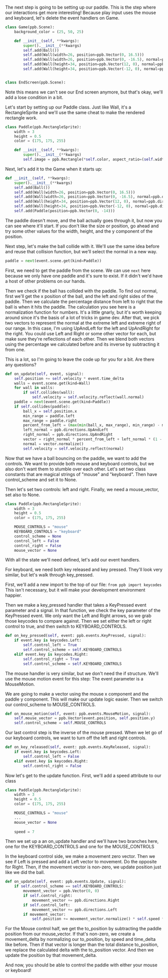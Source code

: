 The next step is going to be setting up our paddle.
This is the step where our interactions get more interesting!
Because play input uses the mouse and keyboard, let's delete the event handlers on Game.

```python
class Game(ppb.Scene):
    background_color = (25, 50, 25)

    def __init__(self, **kwargs):
        super().__init__(**kwargs)
        self.add(Ball())
        self.add(Wall(width=26, position=ppb.Vector(0, 16.5)))
        self.add(Wall(width=26, position=ppb.Vector(0, -16.5), normal=ppb.directions.Up))
        self.add(Wall(height=34, position=ppb.Vector(12, 0), normal=ppb.directions.Left))
        self.add(Wall(height=34, position=ppb.Vector(-12, 0), normal=ppb.directions.Right))


class EndScreen(ppb.Scene):
```

Note this means we can't see our End screen anymore, but that's okay, we'll add a lose condition in a bit.

Let's start by setting up our Paddle class.
Just like Wall, it's a RectangleSprite and we'll use the same cheat to make the rendered rectangle work.

```python
class Paddle(ppb.RectangleSprite):
    width = 3
    height = 0.5
    color = (175, 175, 255)

    def __init__(self, **kwargs):
        super().__init__(**kwargs)
        self.image = ppb.Rectangle(*self.color, aspect_ratio=(self.width, self.height))
```

Next, let's add it to the Game when it starts up:

```python
def __init__(self, **kwargs):
    super().__init__(**kwargs)
    self.add(Ball())
    self.add(Wall(width=26, position=ppb.Vector(0, 16.5)))
    self.add(Wall(width=26, position=ppb.Vector(0, -16.5), normal=ppb.directions.Up))
    self.add(Wall(height=34, position=ppb.Vector(12, 0), normal=ppb.directions.Left))
    self.add(Wall(height=34, position=ppb.Vector(-12, 0), normal=ppb.directions.Right))
    self.add(Paddle(position=ppb.Vector(0, -14)))
```

The paddle doesn't move, and the ball actually goes through it, but now you can see where it'll start.
If you don't like the size or position, go ahead and try some other values for
the width, height, and the y component of the position.

Next step, let's make the ball collide with it.
We'll use the same idea before and reuse that collision function, but we'll select the normal in a new way.

```python
paddle = next(event.scene.get(kind=Paddle))
```

First, we need to get the paddle from the scene.
We can use `next` here because we only have one paddle and it's sure to exist.
If it didn't we'd have a host of other problems on our hands.

Then we check if the ball has collided with the paddle.
To find out normal, first we'll get the x position of the ball, and the left and right sides of the paddle.
Then we calculate the percentage distance from left to right that the ball is when it hits the paddle.
The calculation you see here is a normalization function for numbers.
It's a little gnarly, but it's worth keeping around since it's the basis of a lot of tricks in game dev.
After that, we pick two vectors to represent the normal at the extreme left and extreme right of our range.
In this case, I'm using UpAndLeft for the left and UpAndRight for the right.
You could use Left and Right or some other vector for each, but make sure they're reflections of each other.
Then we blend both vectors using the percentage we calculated before and its inverse by subtracting it from one.

This is a lot, so I'm going to leave the code up for you for a bit. Are there any questions?

```python
def on_update(self, event, signal):
    self.position += self.velocity * event.time_delta
    walls = event.scene.get(kind=Wall)
    for wall in walls:
        if self.collides(wall):
            self.velocity = self.velocity.reflect(wall.normal)
    paddle = next(event.scene.get(kind=Paddle))
    if self.collides(paddle):
        ball_x = self.position.x
        min_range = paddle.left
        max_range = paddle.right
        percent_from_left = (max(min(ball_x, max_range), min_range) - min_range) / (max_range - min_range)
        left_normal = ppb.directions.UpAndLeft
        right_normal = ppb.directions.UpAndRight
        vector = right_normal * percent_from_left + left_normal * (1 - percent_from_left)
        normal = vector.normalize()
        self.velocity = self.velocity.reflect(normal)
```

Now that we have a ball bouncing on the paddle, we want to add the controls.
We want to provide both mouse and keyboard controls, but we also don't want them to stumble over each other.
Let's set two class constants that are magical strings of "mouse" and "keyboard".
Then have control_scheme and set it to None.

Then let's set two controls: left and right.
Finally, we need a mouse_vector, set also to None.

```python
class Paddle(ppb.RectangleSprite):
    width = 3
    height = 0.5
    color = (175, 175, 255)

    MOUSE_CONTROLS = "mouse"
    KEYBOARD_CONTROLS = "keyboard"
    control_scheme = None
    control_left = False
    control_right = False
    mouse_vector = None
```
With all the state we'll need defined, let's add our event handlers.

For keyboard, we need both key released and key pressed.
They'll look very similar, but let's walk through key_pressed.

First, we'll add a new import to the top of our file: `from ppb import keycodes`
This isn't necessary, but it will make your development environment happier.

Then we make a key_pressed handler that takes a KeyPressed event parameter and a signal.
In that function, we check the key parameter of the KeyPressed event.
We only want the Left and Right arrows, so we grab those keycodes to compare against.
Then we set either the left or right control to true, and then switch to KEYBOARD_CONTROLS.

```python
def on_key_pressed(self, event: ppb.events.KeyPressed, signal):
    if event.key is keycodes.Left:
        self.control_left = True
        self.control_scheme = self.KEYBOARD_CONTROLS
    elif event.key is keycodes.Right:
        self.control_right = True
        self.control_scheme = self.KEYBOARD_CONTROLS
```

The mouse handler is very similar, but we don't need the if structure.
We'll use the mouse motion event for this step:
The event parameter is a MouseMotion.

We are going to make a vector using the mouse x component and the paddle y component.
This will make our update logic easier.
Then we switch our control_scheme to MOUSE_CONTROLS.

```python
def on_mouse_motion(self, event: ppb.events.MouseMotion, signal):
    self.mouse_vector = ppb.Vector(event.position, self.position.y)
    self.control_scheme = self.MOUSE_CONTROLS
```

Our last control step is the inverse of the mouse pressed.
When we let go of our keyboard controls, we want to turn off the left and right controls.

```python
def on_key_released(self, event: ppb.events.KeyReleased, signal):
    if event.key is keycodes.Left:
        self.control_left = False
    elif event.key is keycodes.Right:
        self.control_right = False
```

Now let's get to the update function. First, we'll add a speed attribute to our class

```python
class Paddle(ppb.RectangleSprite):
    width = 3
    height = 0.5
    color = (175, 175, 255)

    MOUSE_CONTROLS = "mouse"
    ...
    mouse_vector = None
    
    speed = 7
```

Then we set up a an on_update handler and we'll have two branches here, one for
the KEYBOARD_CONTROLS and one for the MOUSE_CONTROLS

In the keyboard control side, we make a movement zero vector.
Then we see if Left is pressed and add a Left vector to movement.
Do the opposite for Right.
Then, if the movement vector is non-zero, we update position just like we did the ball.

```python
def on_update(self, event: ppb.events.Update, signal):
    if self.control_scheme == self.KEYBOARD_CONTROLS:
        movement_vector = ppb.Vector(0, 0)
        if self.control_right:
            movement_vector += ppb.directions.Right
        if self.control_left:
            movement_vector += ppb.directions.Left
        if movement_vector:
            self.position += movement_vector.normalize() * self.speed * event.time_delta
```

For the Mouse control half, we get the to_position by subtracting the paddle position from our mouse_vector.
If that's non-zero, we create a movement_delta by normalizing our to_position, by speed and time_delta like before.
Then if that vector is longer than the total distance to_position, we replace the calculated delta with the to_position vector.
And then we update the position by that movement_delta.

And now, you should be able to control the paddle with either your mouse or keyboard!
